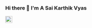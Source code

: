 ### Hi there 👋 I'm A Sai Karthik Vyas
<a href="https://www.linkedin.com/in/sai-karthik-vyas-akondi-83b46034/">
  <img align="left" alt="ASKV's LinkdeIn" width="22px" src="https://cdn.jsdelivr.net/npm/simple-icons@v3/icons/linkedin.svg" />
</a>


<!--
**askvyas/askvyas** is a ✨ _special_ ✨ repository because its `README.md` (this file) appears on your GitHub profile.

Here are some ideas to get you started:

- 🔭 I’m currently working on ...
- 🌱 I’m currently learning ...
- 👯 I’m looking to collaborate on ...
- 🤔 I’m looking for help with ...
- 💬 Ask me about ...
- 📫 How to reach me: ...
- 😄 Pronouns: ...
- ⚡ Fun fact: ...
-->
